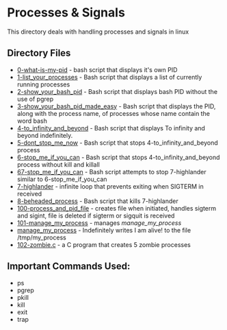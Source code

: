 # Processes & Signals

This directory deals with handling processes and signals in linux

## Directory Files

* [0-what-is-my-pid](0-what-is-my-pid) - bash script that displays it's own PID
* [1-list_your_processes](1-list_your_processes) - Bash script that displays a list of currently running processes
* [2-show_your_bash_pid](2-show_your_bash_pid) - Bash script that displays bash PID without the use of pgrep
* [3-show_your_bash_pid_made_easy](3-show_your_bash_pid_made_easy) - Bash script that displays the PID, along with the process name, of processes whose name contain the word bash
* [4-to_infinity_and_beyond](4-to_infinity_and_beyond) - Bash script that displays To infinity and beyond indefinitely.
* [5-dont_stop_me_now](5-dont_stop_me_now) - Bash script that stops 4-to_infinity_and_beyond process
* [6-stop_me_if_you_can](6-stop_me_if_you_can) - Bash script that stops 4-to_infinity_and_beyond process without kill and killall
* [67-stop_me_if_you_can](67-stop_me_if_you_can) - Bash script attempts to stop 7-highlander similar to 6-stop_me_if_you_can
* [7-highlander](7-highlander) - infinite loop that prevents exiting when SIGTERM in received
* [8-beheaded_process](8-beheaded_process) - Bash script that kills 7-highlander
* [100-process_and_pid_file](100-process_and_pid_file) - creates file when initiated, handles sigterm and sigint, file is deleted if sigterm or sigquit is received
* [101-manage_my_process](101-manage_my_process) - manages *manage_my_process*
* [manage_my_process](manage_my_process) - Indefinitely writes I am alive! to the file /tmp/my_process
* [102-zombie.c](102-zombie.c) - a C program that creates 5 zombie processes

## Important Commands Used:

* ps
* pgrep
* pkill
* kill
* exit
* trap

